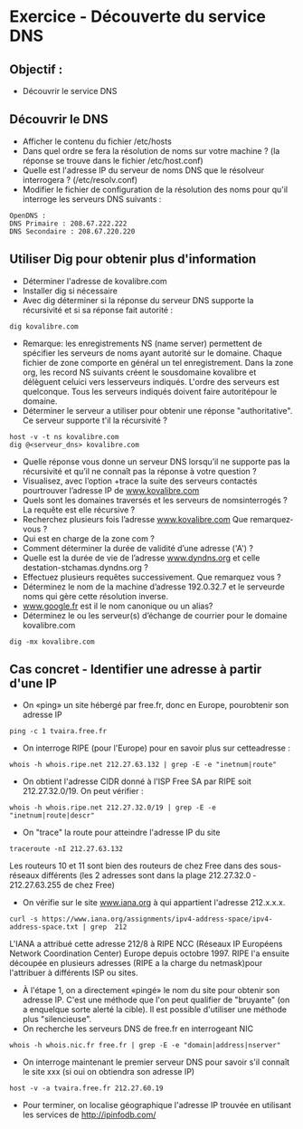 # Exercice - Découverte du service DNS

## Objectif : 
* Découvrir le service DNS

## Découvrir le DNS 
* Afficher le contenu du fichier /etc/hosts 
* Dans quel ordre se fera la résolution de noms sur votre machine ? (la réponse se trouve dans le fichier /etc/host.conf)
* Quelle est l'adresse IP du serveur de noms DNS que le résolveur interrogera ? (/etc/resolv.conf)
* Modifier le fichier de configuration de la résolution des noms pour qu'il interroge les serveurs DNS suivants : 
```
OpenDNS :
DNS Primaire : 208.67.222.222
DNS Secondaire : 208.67.220.220 
```

## Utiliser Dig pour obtenir plus d'information
* Déterminer l'adresse de kovalibre.com
* Installer dig si nécessaire
* Avec dig déterminer si la réponse du serveur DNS supporte la récursivité et si sa réponse fait autorité : 
```
dig kovalibre.com
```
* Remarque: les enregistrements NS (name server) permettent de spécifier les serveurs de noms ayant autorité sur le domaine. Chaque fichier de zone comporte en général un tel enregistrement. Dans la zone org, les record NS suivants créent le sous­domaine kovalibre et délèguent celui­ci vers lesserveurs indiqués. L'ordre des serveurs est quelconque. Tous les serveurs indiqués doivent faire autoritépour le domaine.
* Déterminer le serveur a utiliser pour obtenir une réponse  "authoritative". Ce serveur supporte t'il la récursivité ?
```
host ­-v ­-t ns kovalibre.com
dig @<serveur_dns> kovalibre.com
```
* Quelle réponse vous donne un serveur DNS lorsqu’il ne supporte pas la récursivité et qu’il ne connaît pas la réponse à votre question ? 
* Visualisez, avec l’option +trace la suite des serveurs contactés pourtrouver l’adresse IP de www.kovalibre.com
*  Quels sont les domaines traversés et les serveurs de nomsinterrogés ? La requête est­ elle récursive ?
* Recherchez plusieurs fois l’adresse www.kovalibre.com Que remarquez­ vous ?
* Qui est en charge de la zone com ?
* Comment déterminer la durée de validité d’une adresse ('A') ?
* Quelle est la durée de vie de l’adresse www.dyndns.org et celle destation­-stchamas.dyndns.org ?
* Effectuez plusieurs requêtes successivement. Que remarquez ­vous ?
* Déterminez le nom de la machine d’adresse 192.0.32.7 et le serveurde noms qui gère cette résolution inverse.
* www.google.fr est ­il le nom canonique ou un alias?
* Déterminez le ou les serveur(s) d’échange de courrier pour le domaine kovalibre.com
```
dig -mx kovalibre.com
```

## Cas concret - Identifier une adresse à partir d'une IP 

* On «ping» un site hébergé par free.fr, donc en Europe, pourobtenir son adresse IP
```
ping ­-c 1 tvaira.free.fr
```
* On interroge RIPE (pour l'Europe) pour en savoir plus sur cetteadresse :
```
whois -­h whois.ripe.net 212.27.63.132 | grep ­-E ­-e "inetnum|route"
```
* On obtient l'adresse CIDR donné à l'ISP Free SA par RIPE soit 212.27.32.0/19. On peut vérifier :
```
whois ­-h whois.ripe.net 212.27.32.0/19 | grep ­-E ­-e "inetnum|route|descr"
```
* On "trace" la route pour atteindre l'adresse IP du site 
```
traceroute ­-nI 212.27.63.132
```
Les routeurs 10 et 11 sont bien des routeurs de chez Free dans des sous-réseaux différents (les 2 adresses sont dans la plage 212.27.32.0 ­ 212.27.63.255 de chez Free)
* On vérifie sur le site www.iana.org à qui appartient l'adresse 212.x.x.x. 
```
curl -s https://www.iana.org/assignments/ipv4-address-space/ipv4-address-space.txt | grep  212
```
L'IANA a attribué cette adresse 212/8 à RIPE NCC (Réseaux IP Européens Network Coordination Center) Europe depuis octobre 1997. RIPE l'a ensuite découpée en plusieurs adresses (RIPE a la charge du netmask)pour l'attribuer à différents ISP ou sites.

* À l'étape 1, on a directement «pingé» le nom du site pour obtenir son adresse IP. C'est une méthode que l'on peut qualifier de "bruyante" (on a enquelque sorte alerté la cible). Il est possible d'utiliser une méthode plus "silencieuse".
* On recherche les serveurs DNS de free.fr en interrogeant NIC 
```
whois -­h whois.nic.fr free.fr | grep ­-E -­e "domain|address|nserver"
```
* On interroge maintenant le premier serveur DNS pour savoir s'il connaît le site xxx (si oui on obtiendra son adresse IP) 
```
host -­v ­-a tvaira.free.fr 212.27.60.19
```
* Pour terminer, on localise géographique l'adresse IP trouvée en utilisant les services de http://ipinfodb.com/

